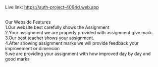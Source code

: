  Live link: https://auth-project-4064d.web.app </br></br>

 Our Webside Features </br></be>
 1.Our website best carefully shows the Assignment</br>
 2.Your assignment we are properly provided with assignment give mark.</br>
 3.Our best teacher shows your assignment.</br>
 4.After showing assignment marks we will provide feedback your improvement or dimension</br>
 5.we are providing your assignment with how improved day by day and good marks
